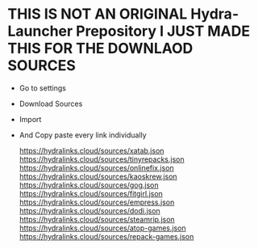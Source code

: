 # THIS IS NOT AN ORIGINAL Hydra-Launcher Prepository I JUST MADE THIS FOR THE DOWNLAOD SOURCES

- Go to settings
- Download Sources
- Import
- And Copy paste every link individually

	https://hydralinks.cloud/sources/xatab.json
	https://hydralinks.cloud/sources/tinyrepacks.json
	https://hydralinks.cloud/sources/onlinefix.json
	https://hydralinks.cloud/sources/kaoskrew.json
	https://hydralinks.cloud/sources/gog.json
	https://hydralinks.cloud/sources/fitgirl.json
 	https://hydralinks.cloud/sources/empress.json
	https://hydralinks.cloud/sources/dodi.json
	https://hydralinks.cloud/sources/steamrip.json
	https://hydralinks.cloud/sources/atop-games.json
	https://hydralinks.cloud/sources/repack-games.json
